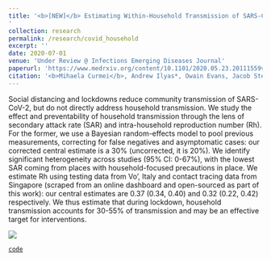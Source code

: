 ```yaml
---
title: '<b>[NEW]</b> Estimating Within-Household Transmission of SARS-CoV-2
'
collection: research
permalink: /research/covid_household
excerpt: ''
date: 2020-07-01
venue: 'Under Review @ Infections Emerging Diseases Journal'
paperurl: 'https://www.medrxiv.org/content/10.1101/2020.05.23.20111559v2'
citation: '<b>Mihaela Curmei</b>, Andrew Ilyas*, Owain Evans, Jacob Steinhardt. 2020'
---
```


Social distancing and lockdowns reduce community transmission of SARS-CoV-2, but do not directly address household transmission. We study the effect and preventability of household transmission through the lens of secondary attack rate (SAR) and intra-household reproduction number (Rh). For the former, we use a Bayesian random-effects model to pool previous measurements, correcting for false negatives and asymptomatic cases: our corrected central estimate is a 30% (uncorrected, it is 20%). We identify significant heterogeneity across studies (95% CI: 0-67%), with the lowest SAR coming from places with household-focused precautions in place. We estimate Rh using testing data from Vo’, Italy and contact tracing data from Singapore (scraped from an online dashboard and open-sourced as part of this work): our central estimates are 0.37 (0.34, 0.40) and 0.32 (0.22, 0.42) respectively. We thus estimate that during lockdown, household transmission accounts for 30-55% of transmission and may be an effective target for interventions.

![](../../images/covid_graph.png)

[`code`](https://github.com/andrewilyas/covid-household-transmission)
